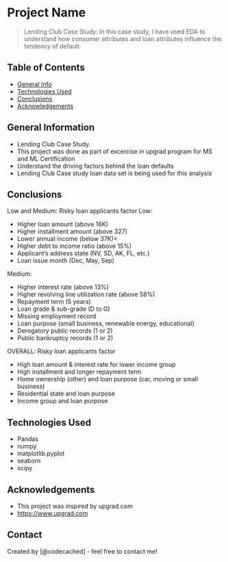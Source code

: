 # Project Name
>Lending Club Case Study: In this case study, I have used EDA to understand how consumer attributes and loan attributes influence the tendency of default.


## Table of Contents
* [General Info](#general-information)
* [Technologies Used](#technologies-used)
* [Conclusions](#conclusions)
* [Acknowledgements](#acknowledgements)

<!-- You can include any other section that is pertinent to your problem -->

## General Information
- Lending Club Case Study.
- This project was done as part of excercise in upgrad program for MS and ML Certification
- Understand the driving factors behind the loan defaults
- Lending Club Case study loan data set is being used for this analysis

<!-- You don't have to answer all the questions - just the ones relevant to your project. -->

## Conclusions
Low and Medium: Risky loan applicants factor
Low:
- Higher loan amount (above 16K)
- Higher installment amount (above 327)
- Lower annual income (below 37K)<
- Higher debt to income ratio (above 15%)
- Applicant’s address state (NV, SD, AK, FL, etc.)
- Loan issue month (Dec, May, Sep)

Medium:
- Higher interest rate (above 13%)
- Higher revolving line utilization rate (above 58%)
- Repayment term (5 years)
- Loan grade & sub-grade (D to G)
- Missing employment record
- Loan purpose (small business, renewable energy, educational)
- Derogatory public records (1 or 2)
- Public bankruptcy records (1 or 2)

OVERALL: Risky loan applicants factor
- High loan amount & interest rate for lower income group 
- High installment and longer repayment term 
- Home ownership (other) and loan purpose (car, moving or small business)
- Residential state and loan purpose
- Income group and loan purpose

<!-- You don't have to answer all the questions - just the ones relevant to your project. -->


## Technologies Used
- Pandas
- numpy
- matplotlib.pyplot
- seaborn
- scipy

<!-- As the libraries versions keep on changing, it is recommended to mention the version of library used in this project -->

## Acknowledgements
- This project was inspired by upgrad.com
- https://www.upgrad.com


## Contact
Created by [@codecached] - feel free to contact me!


<!-- Optional -->
<!-- ## License -->
<!-- This project is open source and available under the [... License](). -->

<!-- You don't have to include all sections - just the one's relevant to your project -->